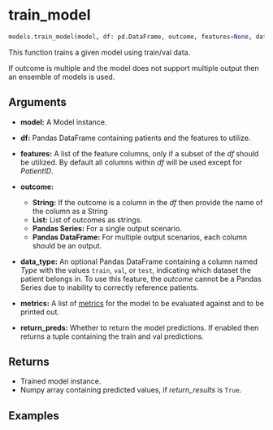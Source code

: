 # train\_model

```python
models.train_model(model, df: pd.DataFrame, outcome, features=None, data_type=None, metrics=None, return_preds=False)
```

This function trains a given model using train/val data.

If outcome is multiple and the model does not support multiple output then an ensemble of models is used.

## Arguments

- **model:** A Model instance.
 
- **df:** Pandas DataFrame containing patients and the features to utilize.

- **features:** A list of the feature columns, only if a subset of the *df* should be utilized.  By default all columns within *df* will be used except for *PatientID*.
 
- **outcome:**
    - **String:** If the outcome is a column in the *df* then provide the name of the column as a String
    - **List:** List of outcomes as strings.
    - **Pandas Series:** For a single output scenario.
    - **Pandas DataFrame:** For multiple output scenarios, each column should be an output. 

- **data_type:** An optional Pandas DataFrame containing a column named *Type* with the values `train`, `val`, or `test`, indicating which dataset the patient belongs in.  To use this feature, the *outcome* cannot be a Pandas Series due to inability to correctly reference patients.

- **metrics:** A list of [metrics](metrics/base.md) for the model to be evaluated against and to be printed out.
 
- **return_preds:** Whether to return the model predictions.  If enabled then returns a tuple containing the train and val predictions.


## Returns

- Trained model instance.
- Numpy array containing predicted values, if *return_results* is `True`.

## Examples